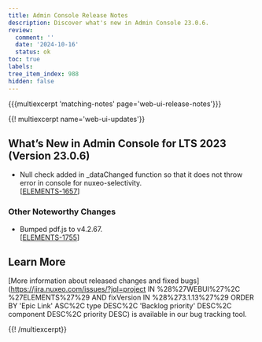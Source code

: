 ```yaml
---
title: Admin Console Release Notes
description: Discover what's new in Admin Console 23.0.6.
review:
  comment: ''
  date: '2024-10-16'
  status: ok
toc: true
labels:
tree_item_index: 988
hidden: false
---
```


{{{multiexcerpt 'matching-notes' page='web-ui-release-notes'}}}

{{! multiexcerpt name='web-ui-updates'}}

## What’s New in Admin Console for LTS 2023 (Version 23.0.6)

- Null check added in _dataChanged function so that it does not throw error in console for nuxeo-selectivity.<br/>[[ELEMENTS-1657](https://jira.nuxeo.com/browse/ELEMENTS-1657)]


### Other Noteworthy Changes

- Bumped pdf.js to v4.2.67.<br/>[[ELEMENTS-1755](https://jira.nuxeo.com/browse/ELEMENTS-1755)]

## Learn More

[More information about released changes and fixed bugs](https://jira.nuxeo.com/issues/?jql=project IN %28%27WEBUI%27%2C %27ELEMENTS%27%29 AND fixVersion IN %28%273.1.13%27%29 ORDER BY 'Epic Link' ASC%2C type DESC%2C 'Backlog priority' DESC%2C component DESC%2C priority DESC) is available in our bug tracking tool.

{{! /multiexcerpt}}
